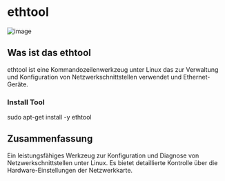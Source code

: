 # ethtool
![image](https://github.com/JimHefti/Netzwerkgrundlagen/assets/160615771/1bc3a6c6-0e4f-4c0f-abb2-f2048c50ea76)

## Was ist das ethtool
ethtool ist eine Kommandozeilenwerkzeug unter Linux das zur Verwaltung und Konfiguration von Netzwerkschnittstellen verwendet und Ethernet-Geräte.


### Install Tool

sudo apt-get install -y ethtool

## Zusammenfassung
Ein leistungsfähiges Werkzeug zur Konfiguration und Diagnose von Netzwerkschnittstellen unter Linux. Es bietet detaillierte Kontrolle über die Hardware-Einstellungen der Netzwerkkarte.
